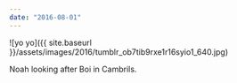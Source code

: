```yaml
---
date: "2016-08-01"
---
```


![yo yo]({{ site.baseurl }}/assets/images/2016/tumblr_ob7tib9rxe1r16syio1_640.jpg)

Noah looking after Boi in Cambrils.
